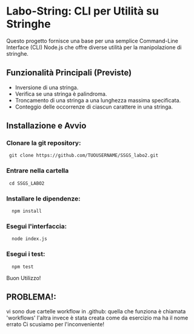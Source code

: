 # Labo-String: CLI per Utilità su Stringhe

Questo progetto fornisce una base per una semplice Command-Line Interface (CLI) Node.js che offre diverse utilità per la manipolazione di stringhe.

## Funzionalità Principali (Previste)

* Inversione di una stringa.
* Verifica se una stringa è palindroma.
* Troncamento di una stringa a una lunghezza massima specificata.
* Conteggio delle occorrenze di ciascun carattere in una stringa. 

## Installazione e Avvio

### Clonare la git repository:  
 ```
  git clone https://github.com/TUOUSERNAME/SSGS_labo2.git
 ```

### Entrare nella cartella 
 ```
  cd SSGS_LABO2
 ```

### Installare le dipendenze: 
 ```
   npm install
 ```

### Esegui l'interfaccia: 
```
  node index.js
```

### Esegui i test: 
```
  npm test
```

Buon Utilizzo!

## PROBLEMA!: 
vi sono due cartelle workflow in .github: 
quella che funziona è chiamata 'workflows'
l'altra invece è stata creata come da esercizio ma ha il nome errato 
Ci scusiamo per l'inconveniente!

